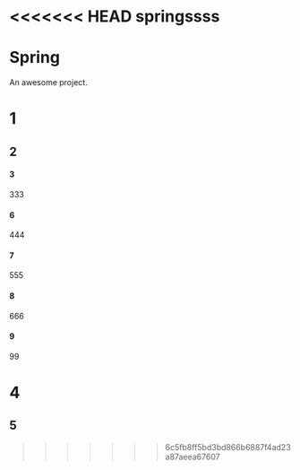 <<<<<<< HEAD
springssss
=======
# Spring
An awesome project.
# 1
## 2
#### 3
333
#### 6
444
#### 7
555
#### 8
666
#### 9
99
# 4
## 5
>>>>>>> 6c5fb8ff5bd3bd866b6887f4ad23a87aeea67607
